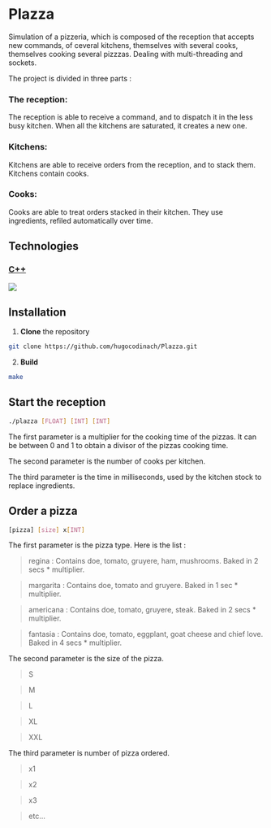 # Plazza

Simulation of a pizzeria, which is composed of the reception that accepts new commands, of ceveral kitchens, themselves with several cooks, themselves cooking several pizzzas. Dealing with multi-threading and sockets.

The project is divided in three parts :

### The reception:

The reception is able to receive a command, and to dispatch it in the less busy kitchen. When all the kitchens are saturated, it creates a new one.

### Kitchens:

Kitchens are able to receive orders from the reception, and to stack them. Kitchens contain cooks.

### Cooks:

Cooks are able to treat orders stacked in their kitchen. They use ingredients, refiled automatically over time.

## Technologies

### [C++](https://fr.wikipedia.org/wiki/C%2B%2B)
![](https://upload.wikimedia.org/wikipedia/commons/1/18/ISO_C%2B%2B_Logo.svg)

## Installation

1. **Clone** the repository
```bash
git clone https://github.com/hugocodinach/Plazza.git
```

2.  **Build**
```bash
make
```

## Start the reception

```bash
./plazza [FLOAT] [INT] [INT]
```

The first parameter is a multiplier for the cooking time of the pizzas. It can be between 0 and 1 to obtain a
divisor of the pizzas cooking time.

The second parameter is the number of cooks per kitchen.

The third parameter is the time in milliseconds, used by the kitchen stock to replace ingredients.

## Order a pizza

```bash
[pizza] [size] x[INT]
```
The first parameter is the pizza type. Here is the list :

> regina : Contains doe, tomato, gruyere, ham, mushrooms. Baked in 2 secs * multiplier.

> margarita : Contains doe, tomato and gruyere. Baked in 1 sec * multiplier.

> americana : Contains doe, tomato, gruyere, steak. Baked in 2 secs * multiplier.

> fantasia : Contains doe, tomato, eggplant, goat cheese and chief love. Baked in 4 secs * multiplier.

The second parameter is the size of the pizza.

> S

> M

> L

> XL

> XXL

The third parameter is number of pizza ordered.

> x1

> x2

> x3

> etc...
